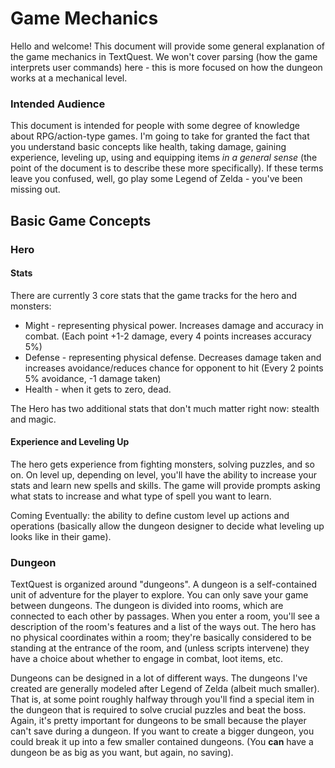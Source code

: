 # Game Mechanics

Hello and welcome! This document will provide some general explanation of the game mechanics in TextQuest. We won't cover parsing (how the game interprets user commands) here - this is more focused on how the dungeon works at a mechanical level.

### Intended Audience

This document is intended for people with some degree of knowledge about RPG/action-type games. I'm going to take for granted the fact that you understand basic concepts like health, taking damage, gaining experience, leveling up, using and equipping items *in a general sense* (the point of the document is to describe these more specifically). If these terms leave you confused, well, go play some Legend of Zelda - you've been missing out.

## Basic Game Concepts

### Hero

#### Stats

There are currently 3 core stats that the game tracks for the hero and monsters:

* Might - representing physical power. Increases damage and accuracy in combat. (Each point +1-2 damage, every 4 points increases accuracy 5%)
* Defense - representing physical defense. Decreases damage taken and increases avoidance/reduces chance for opponent to hit (Every 2 points 5% avoidance, -1 damage taken)
* Health - when it gets to zero, dead.

The Hero has two additional stats that don't much matter right now: stealth and magic.

#### Experience and Leveling Up

The hero gets experience from fighting monsters, solving puzzles, and so on. On level up, depending on level, you'll have the ability to increase your stats and learn new spells and skills. The game will provide prompts asking what stats to increase and what type of spell you want to learn.

Coming Eventually: the ability to define custom level up actions and operations (basically allow the dungeon designer to decide what leveling up looks like in their game). 

### Dungeon

TextQuest is organized around "dungeons". A dungeon is a self-contained unit of adventure for the player to explore. You can only save your game between dungeons. The dungeon is divided into rooms, which are connected to each other by passages. When you enter a room, you'll see a description of the room's features and a list of the ways out. The hero has no physical coordinates within a room; they're basically considered to be standing at the entrance of the room, and (unless scripts intervene) they have a choice about whether to engage in combat, loot items, etc.

Dungeons can be designed in a lot of different ways. The dungeons I've created are generally modeled after Legend of Zelda (albeit much smaller). That is, at some point roughly halfway through you'll find a special item in the dungeon that is required to solve crucial puzzles and beat the boss. Again, it's pretty important for dungeons to be small because the player can't save during a dungeon. If you want to create a bigger dungeon, you could break it up into a few smaller contained dungeons. (You **can** have a dungeon be as big as you want, but again, no saving). 